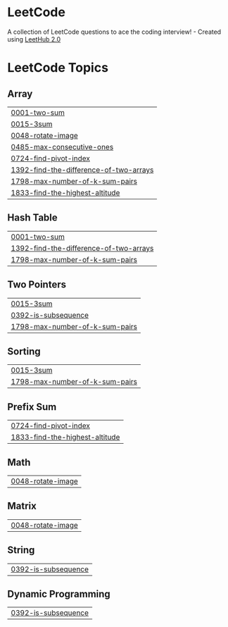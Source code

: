 # LeetCode
A collection of LeetCode questions to ace the coding interview! - Created using [LeetHub 2.0](https://github.com/maitreya2954/LeetHub-2.0-Firefox)

<!---LeetCode Topics Start-->
# LeetCode Topics
## Array
|  |
| ------- |
| [0001-two-sum](https://github.com/Sahithyan04/LeetCode/tree/master/0001-two-sum) |
| [0015-3sum](https://github.com/Sahithyan04/LeetCode/tree/master/0015-3sum) |
| [0048-rotate-image](https://github.com/Sahithyan04/LeetCode/tree/master/0048-rotate-image) |
| [0485-max-consecutive-ones](https://github.com/Sahithyan04/LeetCode/tree/master/0485-max-consecutive-ones) |
| [0724-find-pivot-index](https://github.com/Sahithyan04/LeetCode/tree/master/0724-find-pivot-index) |
| [1392-find-the-difference-of-two-arrays](https://github.com/Sahithyan04/LeetCode/tree/master/1392-find-the-difference-of-two-arrays) |
| [1798-max-number-of-k-sum-pairs](https://github.com/Sahithyan04/LeetCode/tree/master/1798-max-number-of-k-sum-pairs) |
| [1833-find-the-highest-altitude](https://github.com/Sahithyan04/LeetCode/tree/master/1833-find-the-highest-altitude) |
## Hash Table
|  |
| ------- |
| [0001-two-sum](https://github.com/Sahithyan04/LeetCode/tree/master/0001-two-sum) |
| [1392-find-the-difference-of-two-arrays](https://github.com/Sahithyan04/LeetCode/tree/master/1392-find-the-difference-of-two-arrays) |
| [1798-max-number-of-k-sum-pairs](https://github.com/Sahithyan04/LeetCode/tree/master/1798-max-number-of-k-sum-pairs) |
## Two Pointers
|  |
| ------- |
| [0015-3sum](https://github.com/Sahithyan04/LeetCode/tree/master/0015-3sum) |
| [0392-is-subsequence](https://github.com/Sahithyan04/LeetCode/tree/master/0392-is-subsequence) |
| [1798-max-number-of-k-sum-pairs](https://github.com/Sahithyan04/LeetCode/tree/master/1798-max-number-of-k-sum-pairs) |
## Sorting
|  |
| ------- |
| [0015-3sum](https://github.com/Sahithyan04/LeetCode/tree/master/0015-3sum) |
| [1798-max-number-of-k-sum-pairs](https://github.com/Sahithyan04/LeetCode/tree/master/1798-max-number-of-k-sum-pairs) |
## Prefix Sum
|  |
| ------- |
| [0724-find-pivot-index](https://github.com/Sahithyan04/LeetCode/tree/master/0724-find-pivot-index) |
| [1833-find-the-highest-altitude](https://github.com/Sahithyan04/LeetCode/tree/master/1833-find-the-highest-altitude) |
## Math
|  |
| ------- |
| [0048-rotate-image](https://github.com/Sahithyan04/LeetCode/tree/master/0048-rotate-image) |
## Matrix
|  |
| ------- |
| [0048-rotate-image](https://github.com/Sahithyan04/LeetCode/tree/master/0048-rotate-image) |
## String
|  |
| ------- |
| [0392-is-subsequence](https://github.com/Sahithyan04/LeetCode/tree/master/0392-is-subsequence) |
## Dynamic Programming
|  |
| ------- |
| [0392-is-subsequence](https://github.com/Sahithyan04/LeetCode/tree/master/0392-is-subsequence) |
<!---LeetCode Topics End-->